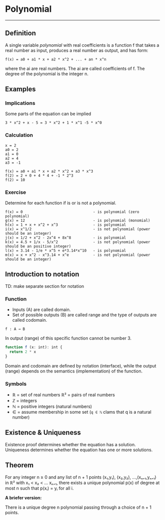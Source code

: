 # Polynomial
___

## Definition

A single variable *polynomial* with real coefficients is a function f that
takes a real number as input, produces a real number as output, and has form:

```
f(x) = a0 + a1 * x + a2 * x^2 + ... + an * x^n
```

where the ai are real numbers. The ai are called coefficients of f. The degree of the polynomial is the integer n.

## Examples

### Implications

Some parts of the equation can be implied

```
3 * x^2 + x - 5 = 3 * x^2 + 1 * x^1 -5 * x^0
```

### Calculation

```
x = 2
a0 = 2
a1 = 0
a2 = 4
a3 = -1

f(x) = a0 + a1 * x + a2 * x^2 + a3 * x^3
f(2) = 2 + 0 + 4 * 4 + -1 * 2^3
f(2) = 10
```

### Exercise

Determine for each function if is or is not a polynomial.

```
f(x) = 0                                - is polynomial (zero polynomial)
g(x) = 12                               - is polynomial (monomial)
h(x) = 1 + x + x^2 + x^3                - is polynomial
i(x) = x^1/2                            - is not polynomial (power should be an integer)
j(x) = 1/2 + x^2 - 2x^4 + 8x^8          - is polynomial
k(x) = 4.5 + 1/x - 5/x^2                - is not polynomial (power should be an positive integer)
l(x) = 3.14 - 1/e * x^5 + e*3.14*x^10   - is polynomial
m(x) = x + x^2 - x^3.14 + x^e           - is not polynomial (power should be an integer)
```

## Introduction to notation
TD: make separate section for notation

### Function

- Inputs (A) are called domain.
- Set of possible outputs (B) are called range and the type of outputs are called codomain.

```
f : A → B
```

In output (range) of this specific function cannot be number 3.

```ts
function f (x: int): int {
  return 2 * x
}
```

Domain and codomain are defined by notation (interface), while the output (range) depends on the semantics (implementation) of the function.

### Symbols

- ℝ = set of real numbers
  ℝ² = pairs of real numbers
- ℤ = integers
- ℕ = positive integers (natural numbers)
- ∈ = assume membership in some set (`q ∈ ℕ` clams that q is a natural number)

## Existence & Uniqueness

Existence proof determines whether the equation has a solution.
Uniqueness determines whether the equation has one or more solutions.

## Theorem

For any integer n ≥ 0 and any list of n + 1 points (x₁,y₁), (x₂,y₂), ...,(xₙ₊₁,yₙ₊₁) in ℝ² with x₁ < x₂ < ... xₙ₊₁, there
exists a unique polynomial p(x) of degree at most n such that p(xᵢ) = yᵢ for all i.

**A briefer version:**

There is a unique degree n polynomial passing through a choice of n + 1 points.

